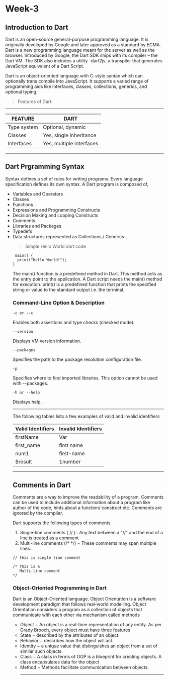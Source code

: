 # Week-3

## Introduction to Dart
<p>Dart is an open-source general-purpose programming language. It is originally developed by Google and later approved as a standard by ECMA. Dart is a new programming language meant for the server as well as the browser. Introduced by Google, the Dart SDK ships with its compiler – the Dart VM. The SDK also includes a utility -dart2js, a transpiler that generates JavaScript equivalent of a Dart Script.</p>

<p>Dart is an object-oriented language with C-style syntax which can optionally trans compile into JavaScript. It supports a varied range of programming aids like interfaces, classes, collections, generics, and optional typing.</p>

>Features of Dart:
------

|    FEATURE  |       DART                  |
| ------------| --------------------------- |
|Type system  | Optional, dynamic           |
|Classes      | Yes, single inheritance     |    
|Interfaces   | Yes, multiple interfaces    |  

------

## Dart Prgramming Syntax

<p>Syntax defines a set of rules for writing programs. Every language specification defines its own syntax. A Dart program is composed of,</p>

<ul>
    <li>Variables and Operators</li>
    <li>Classes</li>
    <li>Functions</li>
    <li>Expressions and Programming Constructs</li>
    <li>Decision Making and Looping Constructs</li>
    <li>Comments</li>
    <li>Libraries and Packages</li>
    <li>Typedefs</li>
    <li>Data structures represented as Collections / Generics</li>

 >Simple Hello World dart code

 ```
  main() { 
   print("Hello World!"); 
}
```
<p>   The main() function is a predefined method in Dart. This method acts as the entry point to the application. A Dart script needs the main() method for execution. print() is a predefined function that prints the specified string or value to the standard output i.e. the terminal.</p>


###	Command-Line Option & Description

```-c or --c```

Enables both assertions and type checks (checked mode).

```--version```

Displays VM version information.

```--packages```
<path>

Specifies the path to the package resolution configuration file.

```-p```

 <path>
Specifies where to find imported libraries. This option cannot be used with --packages.





```-h or --help```
	
Displays help.

------

<p>The following tables lists a few examples of valid and invalid identifiers</p>

|    Valid Identifiers  |       Invalid Identifiers                 |
| ------------| --------------------------- |
| firstName | Var           |
|first_name      |   first name   |    
| num1  |   first-name  |  
| $result| 1number |

------

## Comments in Dart

<p>
Comments are a way to improve the readability of a program. Comments can be used to include additional information about a program like author of the code, hints about a function/ construct etc. Comments are ignored by the compiler.</p>
<p>Dart supports the following types of comments </p>
<ol>
    <li> Single-line comments ( // ) : Any text between a "//" and the end of a line is treated as a comment </li>
    <li>Multi-line comments (/* */) − These comments may span multiple lines.</li>
    </ol>

```
// this is single line comment  
  
/* This is a   
   Multi-line comment  
*/
```

### Object-Oriented Programming in Dart
<p>Dart is an Object-Oriented language. Object Orientation is a software development paradigm that follows real-world modelling. Object Orientation considers a program as a collection of objects that communicate with each other via mechanism called methods</p>

<ul>
<li>Object − An object is a real-time representation of any entity. As per Grady Brooch, every object must have three features</li>
<li>State − described by the attributes of an object.</li>
<li>Behavior − describes how the object will act.</li>
<li>Identity − a unique value that distinguishes an object from a set of similar such objects.</li>
<li>Class − A class in terms of OOP is a blueprint for creating objects. A class encapsulates data for the object</li>
<li>Method − Methods facilitate communication between objects.</li>

------